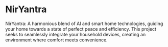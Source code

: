 # NirYantra
NirYantra: A harmonious blend of AI and smart home technologies, guiding your home towards a state of perfect peace and efficiency. This project seeks to seamlessly integrate your household devices, creating an environment where comfort meets convenience.
